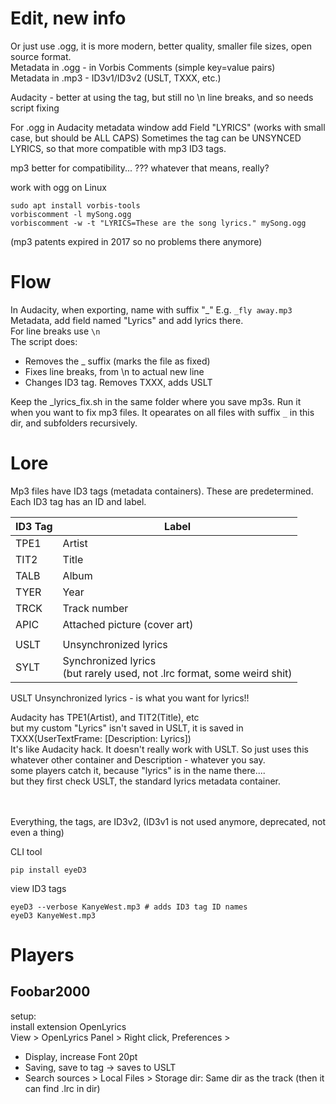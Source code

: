 # Edit, new info
Or just use .ogg, it is more modern, better quality, smaller file sizes, open source format.  
Metadata in .ogg - in Vorbis Comments (simple key=value pairs)  
Metadata in .mp3 - ID3v1/ID3v2 (USLT, TXXX, etc.)	

Audacity - better at using the tag, but still no \n line breaks, and so needs script fixing

For .ogg in Audacity metadata window add Field "LYRICS" (works with small case, but should be ALL CAPS)
Sometimes the tag can be UNSYNCED LYRICS, so that more compatible with mp3 ID3 tags. 

mp3 better for compatibility... ??? whatever that means, really?

work with ogg on Linux
 ```shell
sudo apt install vorbis-tools
 vorbiscomment -l mySong.ogg
vorbiscomment -w -t "LYRICS=These are the song lyrics." mySong.ogg
```
(mp3 patents expired in 2017 so no problems there anymore)  





# Flow

In Audacity, when exporting, name with suffix  "_" E.g. `_fly away.mp3`  
Metadata, add field named "Lyrics" and add lyrics there.  
For line breaks use `\n`  
The script does:
- Removes the _ suffix (marks the file as fixed)
- Fixes line breaks, from \n to actual new line
- Changes ID3 tag. Removes TXXX, adds USLT

Keep the _lyrics_fix.sh in the same folder where you save mp3s. Run it when you want to fix mp3 files. It opearates on all files with suffix `_` in this dir, and subfolders recursively.


# Lore
Mp3 files have ID3 tags (metadata containers). These are predetermined.  
Each ID3 tag has an ID and label. 


| ID3 Tag  | Label                                |
|----------|--------------------------------------|
|   TPE1   | Artist                               |
|   TIT2   | Title                                |
|   TALB   | Album                                |
|   TYER   | Year                                 |
|   TRCK   | Track number                         |
|   APIC   | Attached picture (cover art)         |
|          |                                      |
|   USLT   | Unsynchronized lyrics                |
|   SYLT   | Synchronized lyrics <br /> (but rarely used, not .lrc format, some weird shit) |

USLT Unsynchronized lyrics - is what you want for lyrics!!


Audacity has TPE1(Artist), and TIT2(Title), etc  
but my custom "Lyrics" isn't saved in USLT, it is saved in TXXX(UserTextFrame: [Description: Lyrics])  
It's like Audacity hack. It doesn't really work with USLT. So just uses this whatever other container and Description - whatever you say.  
some players catch it, because "lyrics" is in the name there....  
but they first check USLT, the standard lyrics metadata container.
<br /><br /><br />


Everything, the tags, are ID3v2, (ID3v1 is not used anymore, deprecated, not even a thing)


CLI tool
```shell
pip install eyeD3
```

view ID3 tags
```shell
eyeD3 --verbose KanyeWest.mp3 # adds ID3 tag ID names
eyeD3 KanyeWest.mp3
```





# Players
## Foobar2000
setup:  
install extension OpenLyrics  
View > OpenLyrics Panel > Right click, Preferences >  
  - Display, increase Font 20pt
  - Saving, save to tag -> saves to USLT  
  - Search sources > Local Files > Storage dir: Same dir as the track (then it can find .lrc in dir)



